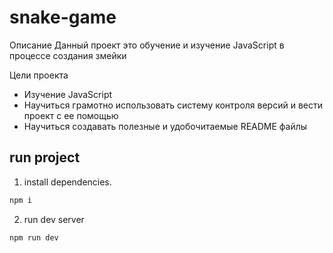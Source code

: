 # snake-game

Описание
Данный проект это обучение и изучение JavaScript в процессе создания змейки

Цели проекта
- Изучение JavaScript
- Научиться грамотно использовать систему контроля версий и вести проект с ее помощью
- Научиться создавать полезные и удобочитаемые README файлы

## run project

1. install dependencies.

```bash
npm i
```

2. run dev server

```bash
npm run dev
```

